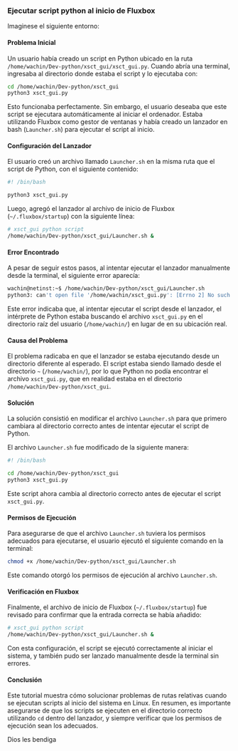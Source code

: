 ### Ejecutar script python al inicio de Fluxbox

Imaginese el siguiente entorno:

#### Problema Inicial

Un usuario había creado un script en Python ubicado en la ruta `/home/wachin/Dev-python/xsct_gui/xsct_gui.py`. Cuando abría una terminal, ingresaba al directorio donde estaba el script y lo ejecutaba con:

```bash
cd /home/wachin/Dev-python/xsct_gui
python3 xsct_gui.py
```

Esto funcionaba perfectamente. Sin embargo, el usuario deseaba que este script se ejecutara automáticamente al iniciar el ordenador. Estaba utilizando Fluxbox como gestor de ventanas y había creado un lanzador en bash (`Launcher.sh`) para ejecutar el script al inicio.

#### Configuración del Lanzador

El usuario creó un archivo llamado `Launcher.sh` en la misma ruta que el script de Python, con el siguiente contenido:

```bash
#! /bin/bash

python3 xsct_gui.py
```

Luego, agregó el lanzador al archivo de inicio de Fluxbox (`~/.fluxbox/startup`) con la siguiente línea:

```bash
# xsct_gui python script
/home/wachin/Dev-python/xsct_gui/Launcher.sh &
```

#### Error Encontrado

A pesar de seguir estos pasos, al intentar ejecutar el lanzador manualmente desde la terminal, el siguiente error aparecía:

```bash
wachin@netinst:~$ /home/wachin/Dev-python/xsct_gui/Launcher.sh
python3: can't open file '/home/wachin/xsct_gui.py': [Errno 2] No such file or directory
```

Este error indicaba que, al intentar ejecutar el script desde el lanzador, el intérprete de Python estaba buscando el archivo `xsct_gui.py` en el directorio raíz del usuario (`/home/wachin/`) en lugar de en su ubicación real.

#### Causa del Problema

El problema radicaba en que el lanzador se estaba ejecutando desde un directorio diferente al esperado. El script estaba siendo llamado desde el directorio `~` (`/home/wachin/`), por lo que Python no podía encontrar el archivo `xsct_gui.py`, que en realidad estaba en el directorio `/home/wachin/Dev-python/xsct_gui`.

#### Solución

La solución consistió en modificar el archivo `Launcher.sh` para que primero cambiara al directorio correcto antes de intentar ejecutar el script de Python.

El archivo `Launcher.sh` fue modificado de la siguiente manera:

```bash
#! /bin/bash

cd /home/wachin/Dev-python/xsct_gui
python3 xsct_gui.py
```

Este script ahora cambia al directorio correcto antes de ejecutar el script `xsct_gui.py`.

#### Permisos de Ejecución

Para asegurarse de que el archivo `Launcher.sh` tuviera los permisos adecuados para ejecutarse, el usuario ejecutó el siguiente comando en la terminal:

```bash
chmod +x /home/wachin/Dev-python/xsct_gui/Launcher.sh
```

Este comando otorgó los permisos de ejecución al archivo `Launcher.sh`.

#### Verificación en Fluxbox

Finalmente, el archivo de inicio de Fluxbox (`~/.fluxbox/startup`) fue revisado para confirmar que la entrada correcta se había añadido:

```bash
# xsct_gui python script
/home/wachin/Dev-python/xsct_gui/Launcher.sh &
```

Con esta configuración, el script se ejecutó correctamente al iniciar el sistema, y también pudo ser lanzado manualmente desde la terminal sin errores.

#### Conclusión

Este tutorial muestra cómo solucionar problemas de rutas relativas cuando se ejecutan scripts al inicio del sistema en Linux. En resumen, es importante asegurarse de que los scripts se ejecuten en el directorio correcto utilizando `cd` dentro del lanzador, y siempre verificar que los permisos de ejecución sean los adecuados.

Dios les bendiga